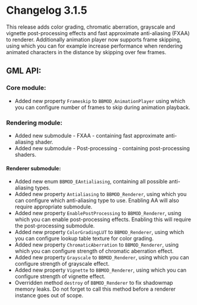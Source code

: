 # Changelog 3.1.5
This release adds color grading, chromatic aberration, grayscale and vignette post-processing effects and fast approximate anti-aliasing (FXAA) to renderer. Additionally animation player now supports frame skipping, using which you can for example increase performance when rendering animated characters in the distance by skipping over few frames.

## GML API:
### Core module:
* Added new property `Frameskip` to `BBMOD_AnimationPlayer` using which you can configure number of frames to skip during animation playback.

### Rendering module:
* Added new submodule - FXAA - containing fast approximate anti-aliasing shader.
* Added new submodule - Post-processing - containing post-processing shaders.

#### Renderer submodule:
* Added new enum `BBMOD_EAntialiasing`, containing all possible anti-aliasing types.
* Added new property `Antialiasing` to `BBMOD_Renderer`, using which you can configure which anti-aliasing type to use. Enabling AA will also require appropriate submodule.
* Added new property `EnablePostProcessing` to `BBMOD_Renderer`, using which you can enable post-processing effects. Enabling this will require the post-processing submodule.
* Added new property `ColorGradingLUT` to `BBMOD_Renderer`, using which you can configure lookup table texture for color grading.
* Added new property `ChromaticAberration` to `BBMOD_Renderer`, using which you can configure strength of chromatic aberration effect.
* Added new property `Grayscale` to `BBMOD_Renderer`, using which you can configure strength of grayscale effect.
* Added new property `Vignette` to `BBMOD_Renderer`, using which you can configure strength of vignette effect.
* Overridden method `destroy` of `BBMOD_Renderer` to fix shadowmap memory leaks. Do not forget to call this method before a renderer instance goes out of scope.
